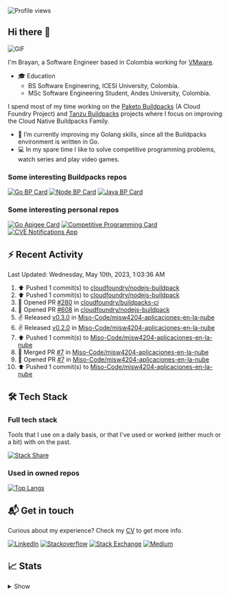 ![Profile views](https://gpvc.arturio.dev/brayanhenao)

## Hi there 👋

<img alt="GIF" src="https://i.pinimg.com/originals/e4/26/70/e426702edf874b181aced1e2fa5c6cde.gif" />  


I'm Brayan, a Software Engineer based in Colombia working for [VMware](https://www.vmware.com/).

- 🎓 Education
  - BS Software Engineering, ICESI University, Colombia.
  - MSc Software Engineering Student, Andes University, Colombia.

I spend most of my time working on the [Paketo Buildpacks](https://paketo.io/) (A Cloud Foundry Project)
and [Tanzu Buildpacks](https://tanzu.vmware.com/components/buildpacks) projects where I focus on improving the Cloud
Native Buildpacks Family.

- 🌱 I’m currently improving my Golang skills, since all the Buildpacks environment is written in Go.
- 💻 In my spare time I like to solve competitive programming problems, watch series and play video games.

### Some interesting Buildpacks repos

[![Go BP Card](https://github-readme-stats.vercel.app/api/pin/?username=paketo-buildpacks&repo=go&show_owner=true)](https://github.com/paketo-buildpacks/go)
[![Node BP Card](https://github-readme-stats.vercel.app/api/pin/?username=paketo-buildpacks&repo=nodejs&show_owner=true)](https://github.com/paketo-buildpacks/nodejs)
[![Java BP Card](https://github-readme-stats.vercel.app/api/pin/?username=paketo-buildpacks&repo=java&show_owner=true)](https://github.com/paketo-buildpacks/java)

### Some interesting personal repos

[![Go Apigee Card](https://github-readme-stats.vercel.app/api/pin/?username=brayanhenao&repo=go-apigee-edge)](https://github.com/brayanhenao/go-apigee-edge)
[![Competitive Programming Card](https://github-readme-stats.vercel.app/api/pin/?username=brayanhenao&repo=competitive-programming)](https://github.com/brayanhenao/competitive-programming)
[![CVE Notifications App](https://github-readme-stats.vercel.app/api/pin/?username=brayanhenao&repo=cve-notifications-app)](https://github.com/brayanhenao/cve-notifications-app)

## ⚡️ Recent Activity

<!--RECENT_ACTIVITY:last_update-->
Last Updated: Wednesday, May 10th, 2023, 1:03:36 AM
<!--RECENT_ACTIVITY:last_update_end-->

<!--RECENT_ACTIVITY:start-->
1. ⬆️ Pushed 1 commit(s) to [cloudfoundry/nodejs-buildpack](https://github.com/cloudfoundry/nodejs-buildpack)<br>
2. ⬆️ Pushed 1 commit(s) to [cloudfoundry/nodejs-buildpack](https://github.com/cloudfoundry/nodejs-buildpack)<br>
3. 💪 Opened PR [#280](https://github.com/cloudfoundry/buildpacks-ci/pull/280) in [cloudfoundry/buildpacks-ci](https://github.com/cloudfoundry/buildpacks-ci)<br>
4. 💪 Opened PR [#608](https://github.com/cloudfoundry/nodejs-buildpack/pull/608) in [cloudfoundry/nodejs-buildpack](https://github.com/cloudfoundry/nodejs-buildpack)<br>
5. ✌️ Released [v0.3.0](https://github.com/Miso-Code/misw4204-aplicaciones-en-la-nube/releases/tag/v0.3.0) in [Miso-Code/misw4204-aplicaciones-en-la-nube](https://github.com/Miso-Code/misw4204-aplicaciones-en-la-nube)<br>
6. ✌️ Released [v0.2.0](https://github.com/Miso-Code/misw4204-aplicaciones-en-la-nube/releases/tag/v0.2.0) in [Miso-Code/misw4204-aplicaciones-en-la-nube](https://github.com/Miso-Code/misw4204-aplicaciones-en-la-nube)<br>
7. ⬆️ Pushed 1 commit(s) to [Miso-Code/misw4204-aplicaciones-en-la-nube](https://github.com/Miso-Code/misw4204-aplicaciones-en-la-nube)<br>
8. 🎉 Merged PR [#7](https://github.com/Miso-Code/misw4204-aplicaciones-en-la-nube/pull/7) in [Miso-Code/misw4204-aplicaciones-en-la-nube](https://github.com/Miso-Code/misw4204-aplicaciones-en-la-nube)<br>
9. 💪 Opened PR [#7](https://github.com/Miso-Code/misw4204-aplicaciones-en-la-nube/pull/7) in [Miso-Code/misw4204-aplicaciones-en-la-nube](https://github.com/Miso-Code/misw4204-aplicaciones-en-la-nube)<br>
10. ⬆️ Pushed 1 commit(s) to [Miso-Code/misw4204-aplicaciones-en-la-nube](https://github.com/Miso-Code/misw4204-aplicaciones-en-la-nube)<br>
<!--RECENT_ACTIVITY:end-->

## 🛠 Tech Stack

### Full tech stack

Tools that I use on a daily basis, or that I've used or worked (either much or a bit) with on the past.

[![Stack Share](https://img.shields.io/badge/Stack%20Share-0690FA.svg?&style=for-the-badge&logo=stackshare&logoColor=white)](https://stackshare.io/bhenao6/mystack)

### Used in owned repos

[![Top Langs](https://github-readme-stats.vercel.app/api/top-langs/?username=brayanhenao&layout=compact&langs_count=10)](https://github.com/anuraghazra/github-readme-stats)

## 📬 Get in touch

Curious about my experience? Check my [CV](resources/Brayan%20Henao%20CV.pdf) to get more info.

[![LinkedIn](https://img.shields.io/badge/linkedin-%230077B5.svg?&style=for-the-badge&logo=linkedin&logoColor=white)](https://www.linkedin.com/in/bhenao6/)
[![Stackoverflow](https://img.shields.io/badge/-F58025.svg?&style=for-the-badge&logo=stackoverflow&logoColor=white)](https://stackoverflow.com/users/5371842/brayan-henao)
[![Stack Exchange](https://img.shields.io/badge/-1E5397.svg?&style=for-the-badge&logo=stackexchange)](https://stackexchange.com/users/7008058/brayan-henao)
[![Medium](https://img.shields.io/badge/medium-%2312100E.svg?&style=for-the-badge&logo=medium&logoColor=white)](https://medium.com/@bhenao6)

## 📈 Stats

<details>
  <summary>Show</summary>

[![Brayan's github stats](https://github-readme-stats.vercel.app/api?username=brayanhenao&count_private=true&show_icons=true&theme=vue-dark)](https://github.com/anuraghazra/github-readme-stats)

<!--START_SECTION:waka-->
![Code Time](http://img.shields.io/badge/Code%20Time-413%20hrs%2055%20mins-blue)

![Lines of code](https://img.shields.io/badge/From%20Hello%20World%20I%27ve%20Written-350%20Thousand%20lines%20of%20code-blue)

**🐱 My GitHub Data** 

> 🏆 19 Contributions in the Year 2023
 > 
> 📦 356.5 kB Used in GitHub's Storage 
 > 
> 💼 Opted to Hire
 > 
> 📜 71 Public Repositories 
 > 
> 🔑 20 Private Repositories  
 > 
**I Mostly Code in Java** 

```text
Java                     14 repos            ██████░░░░░░░░░░░░░░░░░░░   25.93% 
Go                       10 repos            ████░░░░░░░░░░░░░░░░░░░░░   18.52% 
JavaScript               8 repos             ███░░░░░░░░░░░░░░░░░░░░░░   14.81% 
TypeScript               7 repos             ███░░░░░░░░░░░░░░░░░░░░░░   12.96% 
HTML                     5 repos             ██░░░░░░░░░░░░░░░░░░░░░░░   9.26%

```



 Last Updated on 03/01/2023 02:11:29 UTC
<!--END_SECTION:waka-->
</details>
